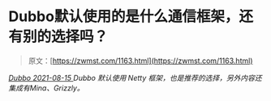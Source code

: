 <!--yml
category: 未分类
date: 0001-01-01 00:00:00
-->

# Dubbo默认使用的是什么通信框架，还有别的选择吗？

> 原文：[https://zwmst.com/1163.html](https://zwmst.com/1163.html)

   [ *Dubbo* ](https://zwmst.com/dubbo)*[ <time datetime="2021-08-15T10:38:35+08:00"> 2021-08-15 </time> ](https://zwmst.com/1163.html)  Dubbo 默认使用 Netty 框架，也是推荐的选择，另外内容还集成有Mina、Grizzly。*